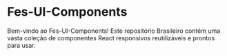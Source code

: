 # Fes-UI-Components
Bem-vindo ao Fes-UI-Components! Este repositório Brasileiro contém uma vasta coleção de componentes React responsivos reutilizáveis e prontos para usar.
